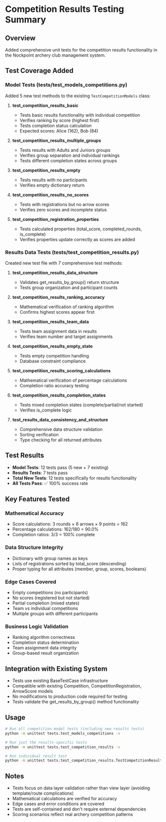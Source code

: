 # Competition Results Testing Summary

## Overview
Added comprehensive unit tests for the competition results functionality in the Nockpoint archery club management system.

## Test Coverage Added

### Model Tests (tests/test_models_competitions.py)
Added 5 new test methods to the existing `TestCompetitionModels` class:

1. **test_competition_results_basic**
   - Tests basic results functionality with individual competition
   - Verifies ranking by score (highest first)
   - Tests completion status calculation
   - Expected scores: Alice (162), Bob (84)

2. **test_competition_results_multiple_groups** 
   - Tests results with Adults and Juniors groups
   - Verifies group separation and individual rankings
   - Tests different completion states across groups

3. **test_competition_results_empty**
   - Tests results with no participants
   - Verifies empty dictionary return

4. **test_competition_results_no_scores**
   - Tests with registrations but no arrow scores
   - Verifies zero scores and incomplete status

5. **test_competition_registration_properties**
   - Tests calculated properties (total_score, completed_rounds, is_complete)
   - Verifies properties update correctly as scores are added

### Results Data Tests (tests/test_competition_results.py)
Created new test file with 7 comprehensive test methods:

1. **test_competition_results_data_structure**
   - Validates get_results_by_group() return structure
   - Tests group organization and participant counts

2. **test_competition_results_ranking_accuracy**
   - Mathematical verification of ranking algorithm
   - Confirms highest scores appear first

3. **test_competition_results_team_data**
   - Tests team assignment data in results
   - Verifies team number and target assignments

4. **test_competition_results_empty_state**
   - Tests empty competition handling
   - Database constraint compliance

5. **test_competition_results_scoring_calculations**
   - Mathematical verification of percentage calculations
   - Completion ratio accuracy testing

6. **test_competition_results_completion_states**
   - Tests mixed completion states (complete/partial/not started)
   - Verifies is_complete logic

7. **test_results_data_consistency_and_structure**
   - Comprehensive data structure validation
   - Sorting verification
   - Type checking for all returned attributes

## Test Results
- **Model Tests**: 12 tests pass (5 new + 7 existing)
- **Results Tests**: 7 tests pass  
- **Total New Tests**: 12 tests specifically for results functionality
- **All Tests Pass**: ✅ 100% success rate

## Key Features Tested

### Mathematical Accuracy
- Score calculations: 3 rounds × 6 arrows × 9 points = 162
- Percentage calculations: 162/180 = 90.0%
- Completion ratios: 3/3 = 100% complete

### Data Structure Integrity  
- Dictionary with group names as keys
- Lists of registrations sorted by total_score (descending)
- Proper typing for all attributes (member, group, scores, booleans)

### Edge Cases Covered
- Empty competitions (no participants)
- No scores (registered but not started)
- Partial completion (mixed states)
- Team vs individual competitions
- Multiple groups with different participants

### Business Logic Validation
- Ranking algorithm correctness
- Completion status determination  
- Team assignment data integrity
- Group-based result organization

## Integration with Existing System
- Tests use existing BaseTestCase infrastructure
- Compatible with existing Competition, CompetitionRegistration, ArrowScore models
- No modifications to production code required for testing
- Tests validate the get_results_by_group() method functionality

## Usage
```bash
# Run all competition model tests (including new results tests)
python -m unittest tests.test_models_competitions -v

# Run just the results-specific tests
python -m unittest tests.test_competition_results -v

# Run individual result test
python -m unittest tests.test_competition_results.TestCompetitionResults.test_competition_results_basic -v
```

## Notes
- Tests focus on data layer validation rather than view layer (avoiding template/route complications)
- Mathematical calculations are verified for accuracy
- Edge cases and error conditions are covered
- Tests are self-contained and don't require external dependencies
- Scoring scenarios reflect real archery competition patterns

